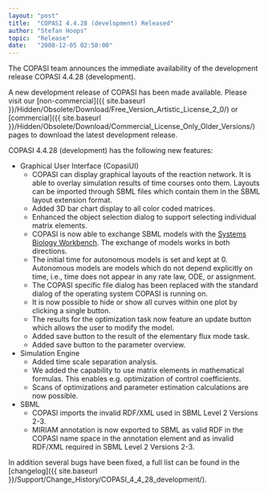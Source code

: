 ```yaml
---
layout: "post"
title:  "COPASI 4.4.28 (development) Released"
author: "Stefan Hoops"
topic:  "Release"
date:   "2008-12-05 02:58:00"
---
```


The COPASI team announces the immediate availability of the
development release COPASI 4.4.28 (development). 

A new development release of COPASI has been made available. Please
visit our 
[non-commercial]({{ site.baseurl }}/Hidden/Obsolete/Download/Free_Version_Artistic_License_2_0/)  or
[commercial]({{ site.baseurl }}/Hidden/Obsolete/Download/Commercial_License_Only_Older_Versions/)
pages to download the latest development release. 

COPASI 4.4.28 (development) has the following new features:

* Graphical User Interface (CopasiUI) 
  * COPASI can display graphical layouts of the reaction network. It is
    able to overlay simulation results of time courses onto them. Layouts
    can be imported through SBML files which contain them in the SBML
    layout extension format. 
  * Added 3D bar chart display to all color coded matrices. 
  * Enhanced the object selection dialog to support selecting
    individual matrix elements.   
  * COPASI is now able to exchange SBML models with the 
    [Systems Biology Workbench](http://sbw.sourceforge.net). 
    The exchange of models works in both directions.
  * The initial time for autonomous models is set and kept at 0. 
    Autonomous models are models which do not depend explicitly on
    time, i.e., time does not appear in any rate law, ODE, or assignment.
  * The COPASI specific file dialog has been replaced with the standard
    dialog of the operating system COPASI is running on.
  * It is now possible to hide or show all curves within one plot by
    clicking a single button.
  * The results for the optimization task now feature an update button
    which allows the user to modify the model.
  * Added save button to the result of the elementary flux mode task.
  * Added save button to the parameter overview.
* Simulation Engine
  * Added time scale separation analysis.
  * We added the capability to use matrix elements in mathematical
    formulas. This enables e.g. optimization of control coefficients. 
  * Scans of optimizations and parameter estimation calculations are now possible. 
* SBML
  * COPASI imports the invalid RDF/XML used in SBML Level 2 Versions 2-3.
  * MIRIAM annotation is now exported to SBML as valid RDF in the
    COPASI name space in the annotation element and as invalid RDF/XML
    required in SBML Level 2 Versions 2-3.

In addition several bugs have been fixed, a full list can be found in the 
[changelog]({{ site.baseurl }}/Support/Change_History/COPASI_4_4_28_development/).

